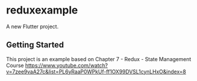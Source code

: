 # reduxexample

A new Flutter project.

## Getting Started

This project is an example based on Chapter 7 - Redux - State Management Course
https://www.youtube.com/watch?v=7zee9vaA27c&list=PL6yRaaP0WPkUf-ff1OX99DVSL1cynLHxO&index=8
